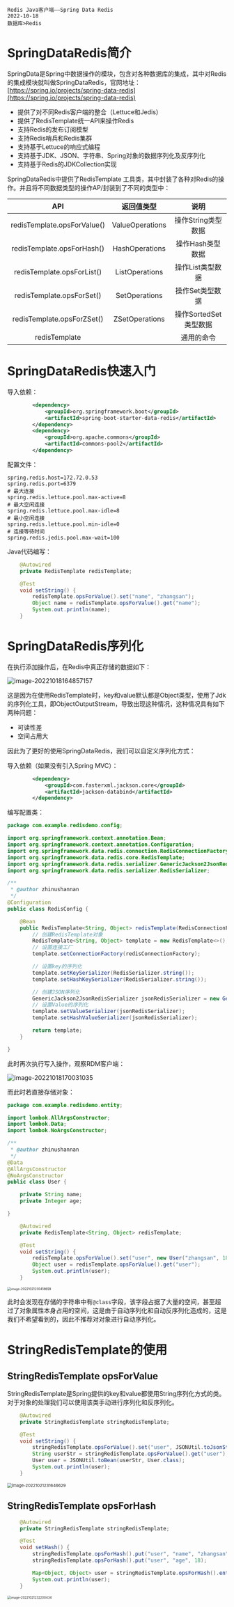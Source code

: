 ```text
Redis Java客户端——Spring Data Redis
2022-10-18
数据库>Redis
```

# SpringDataRedis简介

SpringData是Spring中数据操作的模块，包含对各种数据库的集成，其中对Redis的集成模块就叫做SpringDataRedis，官网地址：[https://spring.io/projects/spring-data-redis](https://spring.io/projects/spring-data-redis)

- 提供了对不同Redis客户端的整合（Lettuce和Jedis）
- 提供了RedisTemplate统一API来操作Redis
- 支持Redis的发布订阅模型
- 支持Redis哨兵和Redis集群
- 支持基于Lettuce的响应式编程
- 支持基于JDK、JSON、字符串、Spring对象的数据序列化及反序列化
- 支持基于Redis的JDKCollection实现

SpringDataRedis中提供了RedisTemplate 工具类，其中封装了各种对Redis的操作。并且将不同数据类型的操作AP/封装到了不同的类型中：

|             API             |   返回值类型    |         说明          |
| :-------------------------: | :-------------: | :-------------------: |
| redisTemplate.opsForValue() | ValueOperations |  操作String类型数据   |
| redisTemplate.opsForHash()  | HashOperations  |   操作Hash类型数据    |
| redisTemplate.opsForList()  | ListOperations  |   操作List类型数据    |
|  redisTemplate.opsForSet()  |  SetOperations  |    操作Set类型数据    |
| redisTemplate.opsForZSet()  | ZSetOperations  | 操作SortedSet类型数据 |
|        redisTemplate        |                 |      通用的命令       |

# SpringDataRedis快速入门

导入依赖：

```xml
        <dependency>
            <groupId>org.springframework.boot</groupId>
            <artifactId>spring-boot-starter-data-redis</artifactId>
        </dependency>
        <dependency>
            <groupId>org.apache.commons</groupId>
            <artifactId>commons-pool2</artifactId>
        </dependency>
```

配置文件：

```properties
spring.redis.host=172.72.0.53
spring.redis.port=6379
# 最大连接
spring.redis.lettuce.pool.max-active=8
# 最大空闲连接
spring.redis.lettuce.pool.max-idle=8
# 最小空闲连接
spring.redis.lettuce.pool.min-idle=0
# 连接等待时间
spring.redis.jedis.pool.max-wait=100
```

Java代码编写：

```java
    @Autowired
    private RedisTemplate redisTemplate;

    @Test
    void setString() {
        redisTemplate.opsForValue().set("name", "zhangsan");
        Object name = redisTemplate.opsForValue().get("name");
        System.out.println(name);
    }
```

# SpringDataRedis序列化

在执行添加操作后，在Redis中真正存储的数据如下：

![image-20221018164857157](https://picgo.kwcoder.club/202208/202210181648182.png)

这是因为在使用RedisTemplate时，key和value默认都是Object类型，使用了Jdk的序列化工具，即ObjectOutputStream，导致出现这种情况，这种情况具有如下两种问题：

- 可读性差
- 空间占用大

因此为了更好的使用SpringDataRedis，我们可以自定义序列化方式：

导入依赖（如果没有引入Spring MVC）：

```xml
        <dependency>
            <groupId>com.fasterxml.jackson.core</groupId>
            <artifactId>jackson-databind</artifactId>
        </dependency>
```

编写配置类：

```java
package com.example.redisdemo.config;

import org.springframework.context.annotation.Bean;
import org.springframework.context.annotation.Configuration;
import org.springframework.data.redis.connection.RedisConnectionFactory;
import org.springframework.data.redis.core.RedisTemplate;
import org.springframework.data.redis.serializer.GenericJackson2JsonRedisSerializer;
import org.springframework.data.redis.serializer.RedisSerializer;

/**
 * @author zhinushannan
 */
@Configuration
public class RedisConfig {

    @Bean
    public RedisTemplate<String, Object> redisTemplate(RedisConnectionFactory redisConnectionFactory) {
        // 创建RedisTemplate对象
        RedisTemplate<String, Object> template = new RedisTemplate<>();
        // 设置连接工厂
        template.setConnectionFactory(redisConnectionFactory);

        // 设置key的序列化
        template.setKeySerializer(RedisSerializer.string());
        template.setHashKeySerializer(RedisSerializer.string());

        // 创建JSON序列化
        GenericJackson2JsonRedisSerializer jsonRedisSerializer = new GenericJackson2JsonRedisSerializer();
        // 设置Value的序列化
        template.setValueSerializer(jsonRedisSerializer);
        template.setHashValueSerializer(jsonRedisSerializer);

        return template;
    }

}
```

此时再次执行写入操作，观察RDM客户端：

![image-20221018170031035](https://picgo.kwcoder.club/202208/202210181700681.png)

而此时若直接存储对象：

```java
package com.example.redisdemo.entity;

import lombok.AllArgsConstructor;
import lombok.Data;
import lombok.NoArgsConstructor;

/**
 * @author zhinushannan
 */
@Data
@AllArgsConstructor
@NoArgsConstructor
public class User {

    private String name;
    private Integer age;

}
```

```java
    @Autowired
    private RedisTemplate<String, Object> redisTemplate;

    @Test
    void setString() {
        redisTemplate.opsForValue().set("user", new User("zhangsan", 18));
        Object user = redisTemplate.opsForValue().get("user");
        System.out.println(user);
    }
```

<img src="https://picgo.kwcoder.club/202208/202210212304938.png" alt="image-20221021230418699" style="zoom: 50%;" />

此时会发现在存储的字符串中有`@class`字段，该字段占据了大量的空间，甚至超过了对象属性本身占用的空间，这是由于自动序列化和自动反序列化造成的，这是我们不希望看到的，因此不推荐对对象进行自动序列化。

# StringRedisTemplate的使用

## StringRedisTemplate opsForValue

StringRedisTemplate是Spring提供的key和value都使用String序列化方式的类。对于对象的处理我们可以使用该类手动进行序列化和反序列化。

```java
    @Autowired
    private StringRedisTemplate stringRedisTemplate;

    @Test
    void setString() {
        stringRedisTemplate.opsForValue().set("user", JSONUtil.toJsonStr(new User("zhangsan", 18)));
        String userStr = stringRedisTemplate.opsForValue().get("user");
        User user = JSONUtil.toBean(userStr, User.class);
        System.out.println(user);
    }
```

<img src="https://picgo.kwcoder.club/202208/202210212316284.png" alt="image-20221021231646629" style="zoom: 67%;" />

## StringRedisTemplate opsForHash

```java
    @Autowired
    private StringRedisTemplate stringRedisTemplate;

    @Test
    void setHash() {
        stringRedisTemplate.opsForHash().put("user", "name", "zhangsan");
        stringRedisTemplate.opsForHash().put("user", "age", 18);

        Map<Object, Object> user = stringRedisTemplate.opsForHash().entries("user");
        System.out.println(user);
    }
```

<img src="https://picgo.kwcoder.club/202208/202210212322551.png" alt="image-20221021232200434" style="zoom: 50%;" />

